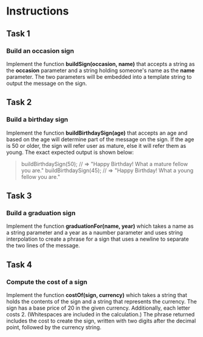 # Instructions

## Task 1

### Build an occasion sign

Implement the function **buildSign(occasion, name)** that accepts a string as the **occasion** parameter and a string holding someone's name as the **name** parameter. The two parameters will be embedded into a template string to output the message on the sign.

## Task 2

### Build a birthday sign

Implement the function **buildBirthdaySign(age)** that accepts an age and based on the age will determine part of the message on the sign. If the age is 50 or older, the sign will refer user as mature, else it will refer them as young. The exact expected output is shown below:

> buildBirthdaySign(50);
> // => "Happy Birthday! What a mature fellow you are."
> buildBirthdaySign(45);
> // => "Happy Birthday! What a young fellow you are."

## Task 3

### Build a graduation sign

Implement the function **graduationFor(name, year)** which takes a name as a string parameter and a year as a naumber parameter and uses string interpolation to create a phrase for a sign that uses a newline to separate the two lines of the message.

## Task 4

### Compute the cost of a sign

Implement the function **costOf(sign, currency)** which takes a string that holds the contents of the sign and a string that represents the currency. The sign has a base price of 20 in the given currency. Additionally, each letter costs 2. (Whitespaces are included in the calculation.) The phrase returned includes the cost to create the sign, written with two digits after the decimal point, followed by the currency string.
